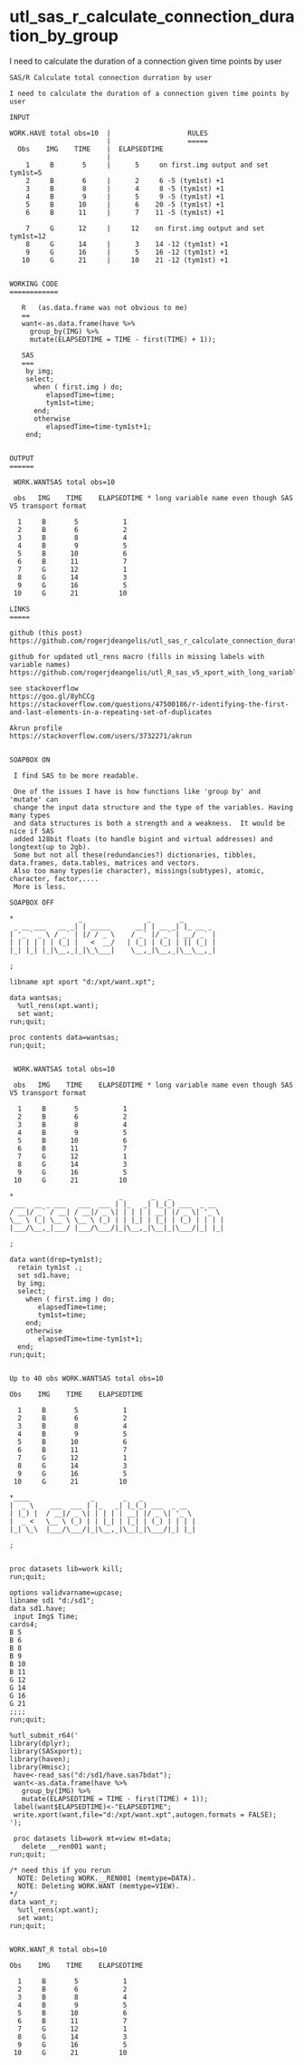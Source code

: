 # utl_sas_r_calculate_connection_duration_by_group
I need to calculate the duration of a connection given time points by user

    SAS/R Calculate total connection durration by user

    I need to calculate the duration of a connection given time points by user

    INPUT

    WORK.HAVE total obs=10  |                   RULES
                            |                   =====
      Obs    IMG    TIME    |  ELAPSEDTIME
                            |
        1     B       5     |      5     on first.img output and set tym1st=5
        2     B       6     |      2     6 -5 (tym1st) +1
        3     B       8     |      4     8 -5 (tym1st) +1
        4     B       9     |      5     9 -5 (tym1st) +1
        5     B      10     |      6    20 -5 (tym1st) +1
        6     B      11     |      7    11 -5 (tym1st) +1

        7     G      12     |     12    on first.img output and set tym1st=12
        8     G      14     |      3    14 -12 (tym1st) +1
        9     G      16     |      5    16 -12 (tym1st) +1
       10     G      21     |     10    21 -12 (tym1st) +1


    WORKING CODE
    ============

       R   (as.data.frame was not obvious to me)
       ==
       want<-as.data.frame(have %>%
         group_by(IMG) %>%
         mutate(ELAPSEDTIME = TIME - first(TIME) + 1));

       SAS
       ===
        by img;
        select;
          when ( first.img ) do;
             elapsedTime=time;
             tym1st=time;
          end;
          otherwise
             elapsedTime=time-tym1st+1;
        end;


    OUTPUT
    ======

     WORK.WANTSAS total obs=10

     obs   IMG    TIME    ELAPSEDTIME * long variable name even though SAS V5 transport format

      1     B       5           1
      2     B       6           2
      3     B       8           4
      4     B       9           5
      5     B      10           6
      6     B      11           7
      7     G      12           1
      8     G      14           3
      9     G      16           5
     10     G      21          10

    LINKS
    =====

    github (this post)
    https://github.com/rogerjdeangelis/utl_sas_r_calculate_connection_duration_by_group

    github for updated utl_rens macro (fills in missing labels with variable names)
    https://github.com/rogerjdeangelis/utl_R_sas_v5_xport_with_long_variable_names

    see stackoverflow
    https://goo.gl/8yhCCg
    https://stackoverflow.com/questions/47500186/r-identifying-the-first-and-last-elements-in-a-repeating-set-of-duplicates

    Akrun profile
    https://stackoverflow.com/users/3732271/akrun


    SOAPBOX ON

     I find SAS to be more readable.

     One of the issues I have is how functions like 'group by' and 'mutate' can
     change the input data structure and the type of the variables. Having many types
     and data structures is both a strength and a weakness.  It would be nice if SAS
     added 128bit floats (to handle bigint and virtual addresses) and longtext(up to 2gb).
     Some but not all these(redundancies?) dictionaries, tibbles, data.frames, data.tables, matrices and vectors.
     Also too many types(ie character), missings(subtypes), atomic, character, factor,....
     More is less.

    SOAPBOX OFF

    *                _                _       _
     _ __ ___   __ _| | _____      __| | __ _| |_ __ _
    | '_ ` _ \ / _` | |/ / _ \    / _` |/ _` | __/ _` |
    | | | | | | (_| |   <  __/   | (_| | (_| | || (_| |
    |_| |_| |_|\__,_|_|\_\___|    \__,_|\__,_|\__\__,_|

    ;

    libname xpt xport "d:/xpt/want.xpt";

    data wantsas;
      %utl_rens(xpt.want);
      set want;
    run;quit;

    proc contents data=wantsas;
    run;quit;


     WORK.WANTSAS total obs=10

     obs   IMG    TIME    ELAPSEDTIME * long variable name even though SAS V5 transport format

      1     B       5           1
      2     B       6           2
      3     B       8           4
      4     B       9           5
      5     B      10           6
      6     B      11           7
      7     G      12           1
      8     G      14           3
      9     G      16           5
     10     G      21          10

    *                          _       _   _
     ___  __ _ ___   ___  ___ | |_   _| |_(_) ___  _ __
    / __|/ _` / __| / __|/ _ \| | | | | __| |/ _ \| '_ \
    \__ \ (_| \__ \ \__ \ (_) | | |_| | |_| | (_) | | | |
    |___/\__,_|___/ |___/\___/|_|\__,_|\__|_|\___/|_| |_|

    ;

    data want(drop=tym1st);
      retain tym1st .;
      set sd1.have;
      by img;
      select;
        when ( first.img ) do;
           elapsedTime=time;
           tym1st=time;
        end;
        otherwise
           elapsedTime=time-tym1st+1;
      end;
    run;quit;


    Up to 40 obs WORK.WANTSAS total obs=10

    Obs    IMG    TIME    ELAPSEDTIME

      1     B       5           1
      2     B       6           2
      3     B       8           4
      4     B       9           5
      5     B      10           6
      6     B      11           7
      7     G      12           1
      8     G      14           3
      9     G      16           5
     10     G      21          10

    *____               _       _   _
    |  _ \    ___  ___ | |_   _| |_(_) ___  _ __
    | |_) |  / __|/ _ \| | | | | __| |/ _ \| '_ \
    |  _ <   \__ \ (_) | | |_| | |_| | (_) | | | |
    |_| \_\  |___/\___/|_|\__,_|\__|_|\___/|_| |_|

    ;


    proc datasets lib=work kill;
    run;quit;

    options validvarname=upcase;
    libname sd1 "d:/sd1";
    data sd1.have;
     input Img$ Time;
    cards4;
    B 5
    B 6
    B 8
    B 9
    B 10
    B 11
    G 12
    G 14
    G 16
    G 21
    ;;;;
    run;quit;

    %utl_submit_r64('
    library(dplyr);
    library(SASxport);
    library(haven);
    library(Hmisc);
     have<-read_sas("d:/sd1/have.sas7bdat");
     want<-as.data.frame(have %>%
       group_by(IMG) %>%
       mutate(ELAPSEDTIME = TIME - first(TIME) + 1));
     label(want$ELAPSEDTIME)<-"ELAPSEDTIME";
     write.xport(want,file="d:/xpt/want.xpt",autogen.formats = FALSE);
    ');
    
     proc datasets lib=work mt=view mt=data;         
       delete __ren001 want;                          
    run;quit;                                       
                                                
    /* need this if you rerun                       
      NOTE: Deleting WORK.__REN001 (memtype=DATA).    
      NOTE: Deleting WORK.WANT (memtype=VIEW).        
    */                   
    data want_r;
      %utl_rens(xpt.want);
      set want;
    run;quit;


    WORK.WANT_R total obs=10

    Obs    IMG    TIME    ELAPSEDTIME

      1     B       5           1
      2     B       6           2
      3     B       8           4
      4     B       9           5
      5     B      10           6
      6     B      11           7
      7     G      12           1
      8     G      14           3
      9     G      16           5
     10     G      21          10



